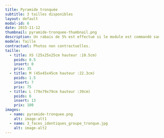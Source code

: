 ```yaml
---
title: Pyramide tronquée
subtitle: 3 tailles disponibles
layout: default
modal-id: 6
date: 2015-11-12
thumbnail: pyramide-tronquee-thumbnail.png
description: Un rabais de 5% est effectué si le module est commandé sans inserts.
modele: Taille
contractuel: Photos non contractuelles.
taille:
  - title: XS (25x25x25cm hauteur :10.5cm)
    poids: 0.5
    insert: 0
    prix: 35
  - title: M (45x45x45cm hauteur :22.3cm)
    poids: 1.5
    insert: 7
    prix: 75
  - title: L (79x79x79cm hauteur :39cm)
    poids: 6
    insert: 13
    prix: 100
images:
  - name: pyramide-tronquee.png
    alt: image-alt1
  - name: 3_faces_identiques_groupe_tronque.jpg
    alt: image-alt2
---
```

